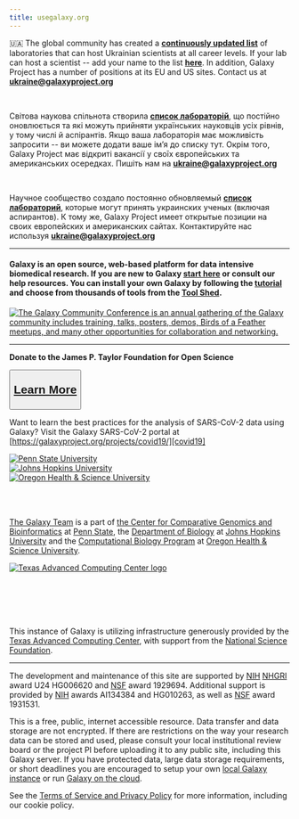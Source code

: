 ```yaml
---
title: usegalaxy.org
---
```


<div class="alert alert-danger trim-p mt-2">

🇺🇦 The global community has created a **[continuously updated list][ua-table]** of laboratories that can host Ukrainian scientists at all career levels. If your lab can host a scientist -- add your name to the list **[here][ua-form]**. In addition, Galaxy Project has a number of positions at its EU and US sites. Contact us at **[ukraine@galaxyproject.org][ua-mail]**

<br/>

Світова наукова спільнота створила **[список лабораторій][ua-table]**, що постійно оновлюється та які можуть прийняти українських науковців усіх рівнів, у тому числі й аспірантів. Якщо ваша лабораторія має можливість запросити -- ви можете додати ваше ім’я до списку тут. Окрім того, Galaxy Project має відкриті вакансії у своīх європейських та американських осередках. Пишіть нам на **[ukraine@galaxyproject.org][ua-mail]**

<br/>

Научное сообщество создало постоянно обновляемый **[список лабораторий][ua-table]**, которые могут принять украинских ученых (включая аспирантов). К тому же, Galaxy Project имеет открытые позиции на своих европейских и американских сайтах.  Контактируйте нас используя **[ukraine@galaxyproject.org][ua-mail]**

</div>

---

#### **Galaxy** is an open source, web-based platform for data intensive biomedical research. If you are new to Galaxy [start here][galaxy-101] or consult our <a id="toggleHelp">help resources</a>. You can install your own Galaxy by following the [tutorial][get-galaxy] and choose from thousands of tools from the [Tool Shed](https://galaxyproject.org/admin/tools/add-tool-from-toolshed-tutorial).

<div class="text-center my-5">

[![The Galaxy Community Conference is an annual gathering of the Galaxy community includes training, talks, posters, demos, Birds of a Feather meetups, and many other opportunities for collaboration and networking.](/images/events/gcc2022/gcc2022-schedule-glance.png)](https://gcc2022.sched.com/)

---

**Donate to the James P. Taylor Foundation for Open Science**

<button type="button" class="btn btn-secondary" style="font-size: 1.5em; font-weight: 600;">

[Learn More][jxtx-foundation]

</button>

</div>

<div class="alert alert-info trim-p">

Want to learn the best practices for the analysis of SARS-CoV-2 data using Galaxy? Visit the Galaxy SARS-CoV-2 portal at [https://galaxyproject.org/projects/covid19/][covid19]

</div>

<div class="row">
<div class="col-md-8 order-1">
<div class="row align-items-center" style="min-height: 100px">
    <div class="col-sm-4 text-center"><a href="http://www.psu.edu/" target="_blank"><img src="/images/usegalaxy-welcome/psu_logo.png" alt="Penn State University"></a></div>
    <div class="col-sm-4 text-center"><a href="http://www.bio.jhu.edu/" target="_blank"><img src="/images/usegalaxy-welcome/jhu_logo.png" alt="Johns Hopkins University"></a></div>
    <div class="col-sm-4 text-center"><a href="https://www.ohsu.edu/" target="_blank"><img src="/images/usegalaxy-welcome/ohsu_logo.png" alt="Oregon Health &amp; Science University"></a></div>
</div>

[The Galaxy Team](https://galaxyproject.org/galaxy-team/) is a part of [the Center for Comparative Genomics and Bioinformatics][psu-bx] at [Penn State][psu], the [Department of Biology][jhu-bio] at [Johns Hopkins University][jhu] and the [Computational Biology Program][ohsu-compbio] at [Oregon Health &amp; Science University][ohsu].

</div>
<div class="col-md-4 order-2">
<div class="row align-items-center" style="min-height: 100px">
        <a class="mx-auto d-block" href="https://www.tacc.utexas.edu/" target="_blank">
            <img src="/images/usegalaxy-welcome/tacc_logo.png" alt="Texas Advanced Computing Center logo">
        </a>

</div>

This instance of Galaxy is utilizing infrastructure generously provided by the [Texas Advanced Computing Center][tacc], with support from the [National Science Foundation][nsf].

</div>
</div>

---

The development and maintenance of this site are supported by [NIH][nih] [NHGRI][nhgri] award U24 HG006620 and [NSF][nsf] award 1929694. Additional support is provided by [NIH][nih] awards AI134384 and HG010263, as well as [NSF][nsf] award 1931531.

This is a free, public, internet accessible resource. Data transfer and data storage are not encrypted. If there are restrictions on the way your research data can be stored and used, please consult your local institutional review board or the project PI before uploading it to any public site, including this Galaxy server. If you have protected data, large data storage requirements, or short deadlines you are encouraged to setup your own [local Galaxy instance][get-galaxy] or run [Galaxy on the cloud][cloud-galaxy].

See the [Terms of Service and Privacy Policy][terms] for more information, including our cookie policy.

[hub]: http://galaxyproject.org/
[galaxy-101]: https://usegalaxy.org/galaxy101
[get-galaxy]: http://getgalaxy.org
[cloud-galaxy]: http://usegalaxy.org/cloud
[jxtx-foundation]: https://jxtxfoundation.org/
[covid19]: https://galaxyproject.org/projects/covid19/
[psu]: http://www.psu.edu/
[psu-bx]: http://www.bx.psu.edu/
[jhu]: http://www.jhu.edu/
[jhu-bio]: http://www.bio.jhu.edu/
[ohsu]: http://www.ohsu.edu/
[ohsu-compbio]: https://www.ohsu.edu/xd/education/schools/school-of-medicine/departments/computational-biology/
[tacc]: http://www.tacc.utexas.edu/
[nsf]: http://www.nsf.gov
[nih]: https://www.nih.gov/
[nhgri]: http://www.genome.gov
[terms]: https://usegalaxy.org/static/terms.html

[ua-table]: https://bit.ly/ua-table
[ua-form]: https://bit.ly/ua-form
[ua-mail]: mailto:ukraine@galaxyproject.org?subject="Galaxy-UA"
